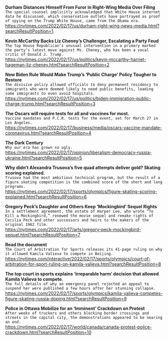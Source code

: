 **Durham Distances Himself From Furor in Right-Wing Media Over Filing**\
`The special counsel implicitly acknowledged that White House internet data he discussed, which conservative outlets have portrayed as proof of spying on the Trump White House, came from the Obama era.`\
https://nytimes.com/2022/02/17/us/durham-right-wing-news-media.html?searchResultPosition=1

**Kevin McCarthy Backs Liz Cheney’s Challenger, Escalating a Party Feud**\
`The top House Republican’s unusual intervention in a primary marked the party’s latest move against Ms. Cheney, who has been a vocal critic of Donald J. Trump.`\
https://nytimes.com/2022/02/17/us/politics/kevin-mccarthy-harriet-hageman-liz-cheney.html?searchResultPosition=2

**New Biden Rule Would Make Trump’s ‘Public Charge’ Policy Tougher to Restore**\
`The divisive policy allowed officials to deny permanent residency to immigrants who were deemed likely to need public benefits, leading some immigrants to even avoid hospitals.`\
https://nytimes.com/2022/02/17/us/politics/biden-immigration-public-charge-trump.html?searchResultPosition=3

**The Oscars will require tests for all and vaccines for most.**\
`Vaccine mandates and P.C.R. tests for the event, set for March 27 in Los Angeles.`\
https://nytimes.com/2022/02/17/business/media/oscars-vaccine-mandate-coronavirus.html?searchResultPosition=4

**The Dark Century**\
`Why our era has grown so ugly.`\
https://nytimes.com/2022/02/17/opinion/liberalism-democracy-russia-ukraine.html?searchResultPosition=5

**Why didn’t Alexandra Trusova’s five quad attempts deliver gold? Skating scoring explained.**\
`Trusova had the most ambitious technical program, but the result of a figure skating competition is the combined score of the short and long programs.`\
https://nytimes.com/2022/02/17/sports/olympics/figure-skating-scoring-explained.html?searchResultPosition=6

**Gregory Peck’s Daughter and Others Keep ‘Mockingbird’ Sequel Rights**\
`In a settlement agreement, the estate of Harper Lee, who wrote “To Kill a Mockingbird,” renewed the movie sequel and remake rights of Cecilia Peck and other successors and heirs to the makers of the original 1962 film.`\
https://nytimes.com/2022/02/17/arts/gregory-peck-mockingbird-sequel.html?searchResultPosition=7

**Read the document**\
`The Court of Arbitration for Sports releases its 41-page ruling on why it allowed Kamila Valieva to compete in Beijing.`\
https://nytimes.com/interactive/2022/02/17/sports/olympics/court-of-arbitration-for-sport-ruling-on-kamila-valieva.html?searchResultPosition=8

**The top court in sports explains ‘irreparable harm’ decision that allowed Kamila Valieva to compete.**\
`The full details of why an emergency panel rejected an appeal to suspend her were published a few hours after her stunning collapse.`\
https://nytimes.com/2022/02/17/sports/olympics/kamila-valieva-competes-figure-skating-russia-doping.html?searchResultPosition=9

**Police in Ottawa Mobilize for an ‘Imminent’ Crackdown on Protest**\
`After weeks of truckers and others blocking border crossings and streets in the capital city, the demonstrations appeared to be nearing an end.`\
https://nytimes.com/2022/02/17/world/canada/canada-protest-police-crackdown.html?searchResultPosition=10

